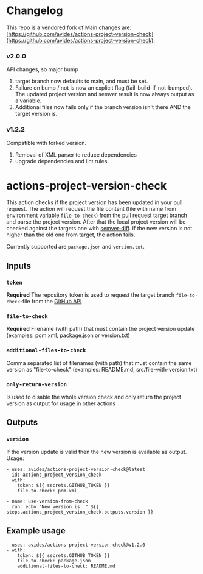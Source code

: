 # Changelog

This repo is a vendored fork of Main changes are: [https://github.com/avides/actions-project-version-check](https://github.com/avides/actions-project-version-check).

### v2.0.0

API changes, so major bump

1. target branch now defaults to main, and must be set.
1. Failure on bump / not is now an explicit flag (fail-build-if-not-bumped). The updated project version and semver result is now always output as a variable.
1. Additional files now fails only if the branch version isn't there AND the target version is.

### v1.2.2

Compatible with forked version.

1. Removal of XML parser to reduce dependencies
2. upgrade dependencies and lint rules.

# actions-project-version-check

This action checks if the project version has been updated in your pull request. The action will request the file content (file with name from environment variable `file-to-check`) from the pull request target branch and parse the project version. After that the local project version will be checked against the targets one with [semver-diff](https://www.npmjs.com/package/semver-diff). If the new version is not higher than the old one from target, the action fails.

Currently supported are `package.json` and `version.txt`.

## Inputs

### `token`

**Required** The repository token is used to request the target branch `file-to-check`-file from the [GitHub API](https://developer.github.com/v3/repos/contents/#get-contents)

### `file-to-check`

**Required** Filename (with path) that must contain the project version update (examples: pom.xml, package.json or version.txt)

### `additional-files-to-check`

Comma separated list of filenames (with path) that must contain the same version as "file-to-check" (examples: README.md, src/file-with-version.txt)

### `only-return-version`

Is used to disable the whole version check and only return the project version as output for usage in other actions

## Outputs

### `version`

If the version update is valid then the new version is available as output. Usage:

```
- uses: avides/actions-project-version-check@latest
  id: actions_project_version_check
  with:
    token: ${{ secrets.GITHUB_TOKEN }}
    file-to-check: pom.xml

- name: use-version-from-check
  run: echo "New version is: " ${{ steps.actions_project_version_check.outputs.version }}
```

## Example usage

```
- uses: avides/actions-project-version-check@v1.2.0
- with:
    token: ${{ secrets.GITHUB_TOKEN }}
    file-to-check: package.json
    additional-files-to-check: README.md
```
